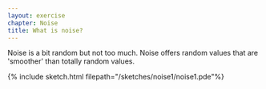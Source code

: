 ```yaml
---
layout: exercise
chapter: Noise
title: What is noise?
---
```


Noise is a bit random but not too much. Noise offers random values that are 'smoother' than totally random values.

{% include sketch.html filepath="/sketches/noise1/noise1.pde"%}